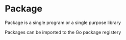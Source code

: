 # Package

Package is a single program or a single purpose library

Packages can be imported to the Go package registery
